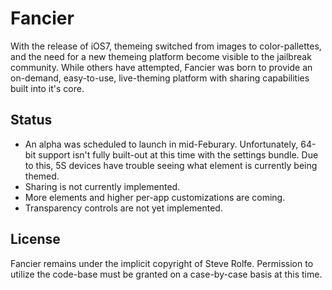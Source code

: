 Fancier
========

With the release of iOS7, themeing switched from images to color-pallettes, and the need for a new themeing platform become visible to the jailbreak community. While others have attempted, Fancier was born to provide an on-demand, easy-to-use, live-theming platform with sharing capabilities built into it's core.

Status
---

* An alpha was scheduled to launch in mid-Feburary. Unfortunately, 64-bit support isn't fully built-out at this time with the settings bundle. Due to this, 5S devices have trouble seeing what element is currently being themed.
* Sharing is not currently implemented.
* More elements and higher per-app customizations are coming.
* Transparency controls are not yet implemented.

License
---

Fancier remains under the implicit copyright of Steve Rolfe. Permission to utilize the code-base must be granted on a case-by-case basis at this time.